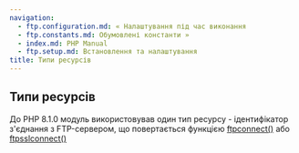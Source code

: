 ```yaml
---
navigation:
  - ftp.configuration.md: « Налаштування під час виконання
  - ftp.constants.md: Обумовлені константи »
  - index.md: PHP Manual
  - ftp.setup.md: Встановлення та налаштування
title: Типи ресурсів
---
```

## Типи ресурсів

До PHP 8.1.0 модуль використовував один тип ресурсу - ідентифікатор з'єднання з FTP-сервером, що повертається функцією [ftpconnect()](function.ftp-connect.md) або [ftpsslconnect()](function.ftp-ssl-connect.md)
